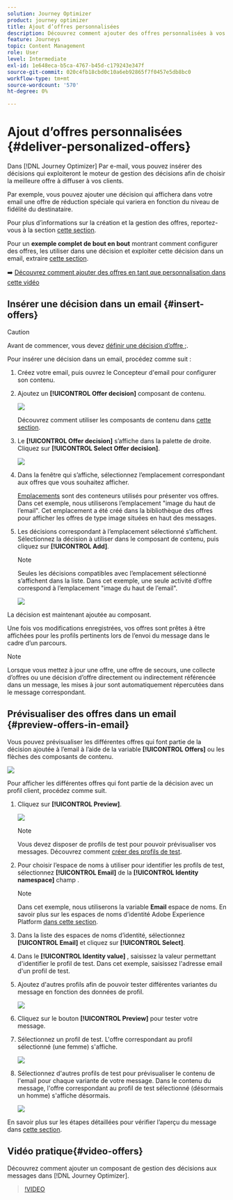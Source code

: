 ```yaml
---
solution: Journey Optimizer
product: journey optimizer
title: Ajout d’offres personnalisées
description: Découvrez comment ajouter des offres personnalisées à vos messages
feature: Journeys
topic: Content Management
role: User
level: Intermediate
exl-id: 1e648eca-b5ca-4767-b45d-c179243e347f
source-git-commit: 020c4fb18cbd0c10a6eb92865f7f0457e5db8bc0
workflow-type: tm+mt
source-wordcount: '570'
ht-degree: 0%

---
```


# Ajout d’offres personnalisées {#deliver-personalized-offers}

Dans [!DNL Journey Optimizer] Par e-mail, vous pouvez insérer des décisions qui exploiteront le moteur de gestion des décisions afin de choisir la meilleure offre à diffuser à vos clients.

Par exemple, vous pouvez ajouter une décision qui affichera dans votre email une offre de réduction spéciale qui variera en fonction du niveau de fidélité du destinataire.

Pour plus d’informations sur la création et la gestion des offres, reportez-vous à la section [cette section](../offers/get-started/starting-offer-decisioning.md).

Pour un **exemple complet de bout en bout** montrant comment configurer des offres, les utiliser dans une décision et exploiter cette décision dans un email, extraire [cette section](../offers/offers-e2e.md#insert-decision-in-email).

➡️ [Découvrez comment ajouter des offres en tant que personnalisation dans cette vidéo](#video-offers)

## Insérer une décision dans un email {#insert-offers}

>[!CAUTION]
>
>Avant de commencer, vous devez [définir une décision d’offre ;](../offers/offer-activities/create-offer-activities.md).

Pour insérer une décision dans un email, procédez comme suit :

1. Créez votre email, puis ouvrez le Concepteur d&#39;email pour configurer son contenu.

1. Ajoutez un **[!UICONTROL Offer decision]** composant de contenu.

   ![](assets/deliver-offer-component.png)

   Découvrez comment utiliser les composants de contenu dans [cette section](content-components.md).

1. Le **[!UICONTROL Offer decision]** s’affiche dans la palette de droite. Cliquez sur **[!UICONTROL Select Offer decision]**.

   ![](assets/deliver-offer-tab.png)

1. Dans la fenêtre qui s’affiche, sélectionnez l’emplacement correspondant aux offres que vous souhaitez afficher.

   [Emplacements](../offers/offer-library/creating-placements.md) sont des conteneurs utilisés pour présenter vos offres. Dans cet exemple, nous utiliserons l’emplacement &quot;image du haut de l’email&quot;. Cet emplacement a été créé dans la bibliothèque des offres pour afficher les offres de type image situées en haut des messages.

1. Les décisions correspondant à l’emplacement sélectionné s’affichent. Sélectionnez la décision à utiliser dans le composant de contenu, puis cliquez sur **[!UICONTROL Add]**.

   >[!NOTE]
   >
   >Seules les décisions compatibles avec l’emplacement sélectionné s’affichent dans la liste. Dans cet exemple, une seule activité d’offre correspond à l’emplacement &quot;image du haut de l’email&quot;.

   ![](assets/deliver-offer-placement.png)

La décision est maintenant ajoutée au composant.

Une fois vos modifications enregistrées, vos offres sont prêtes à être affichées pour les profils pertinents lors de l’envoi du message dans le cadre d’un parcours.

>[!NOTE]
>
>Lorsque vous mettez à jour une offre, une offre de secours, une collecte d’offres ou une décision d’offre directement ou indirectement référencée dans un message, les mises à jour sont automatiquement répercutées dans le message correspondant.

## Prévisualiser des offres dans un email {#preview-offers-in-email}

Vous pouvez prévisualiser les différentes offres qui font partie de la décision ajoutée à l’email à l’aide de la variable **[!UICONTROL Offers]** ou les flèches des composants de contenu.

![](assets/deliver-offer-preview.png)

Pour afficher les différentes offres qui font partie de la décision avec un profil client, procédez comme suit.

1. Cliquez sur **[!UICONTROL Preview]**.

   ![](assets/deliver-offer-preview-button.png)

   >[!NOTE]
   >
   >Vous devez disposer de profils de test pour pouvoir prévisualiser vos messages. Découvrez comment [créer des profils de test](../segment/creating-test-profiles.md).

1. Pour choisir l’espace de noms à utiliser pour identifier les profils de test, sélectionnez **[!UICONTROL Email]** de la **[!UICONTROL Identity namespace]** champ .

   >[!NOTE]
   >
   >Dans cet exemple, nous utiliserons la variable **Email** espace de noms. En savoir plus sur les espaces de noms d’identité Adobe Experience Platform [dans cette section](../segment/get-started-identity.md).

1. Dans la liste des espaces de noms d’identité, sélectionnez **[!UICONTROL Email]** et cliquez sur **[!UICONTROL Select]**.

1. Dans le **[!UICONTROL Identity value]** , saisissez la valeur permettant d&#39;identifier le profil de test. Dans cet exemple, saisissez l&#39;adresse email d&#39;un profil de test.

   <!--For example enter smith@adobe.com and click the **[!UICONTROL Add profile]** button.-->

1. Ajoutez d&#39;autres profils afin de pouvoir tester différentes variantes du message en fonction des données de profil.

   ![](assets/deliver-offer-test-profiles.png)

1. Cliquez sur le bouton **[!UICONTROL Preview]** pour tester votre message.

1. Sélectionnez un profil de test. L&#39;offre correspondant au profil sélectionné (une femme) s&#39;affiche.

   ![](assets/deliver-offer-test-profile-female-preview.png)

1. Sélectionnez d&#39;autres profils de test pour prévisualiser le contenu de l&#39;email pour chaque variante de votre message. Dans le contenu du message, l&#39;offre correspondant au profil de test sélectionné (désormais un homme) s&#39;affiche désormais.

   ![](assets/deliver-offer-test-profile-male-preview.png)

En savoir plus sur les étapes détaillées pour vérifier l’aperçu du message dans [cette section](#preview-your-messages).

## Vidéo pratique{#video-offers}

Découvrez comment ajouter un composant de gestion des décisions aux messages dans [!DNL Journey Optimizer].

>[!VIDEO](https://video.tv.adobe.com/v/334088?quality=12)

